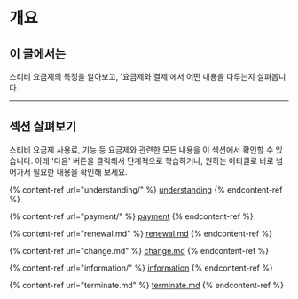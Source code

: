 # 개요

## 이 글에서는

스티비 요금제의 특징을 알아보고, '요금제와 결제'에서 어떤 내용을 다루는지 살펴봅니다.

***

## 섹션 살펴보기

스티비 요금제 사용료, 기능 등 요금제와 관련한 모든 내용을 이 섹션에서 확인할 수 있습니다. 아래 '다음' 버튼을 클릭해서 단계적으로 학습하거나, 원하는 아티클로 바로 넘어가서 필요한 내용을 확인해 보세요.&#x20;

{% content-ref url="understanding/" %}
[understanding](understanding/)
{% endcontent-ref %}

{% content-ref url="payment/" %}
[payment](payment/)
{% endcontent-ref %}

{% content-ref url="renewal.md" %}
[renewal.md](renewal.md)
{% endcontent-ref %}

{% content-ref url="change.md" %}
[change.md](change.md)
{% endcontent-ref %}

{% content-ref url="information/" %}
[information](information/)
{% endcontent-ref %}

{% content-ref url="terminate.md" %}
[terminate.md](terminate.md)
{% endcontent-ref %}
